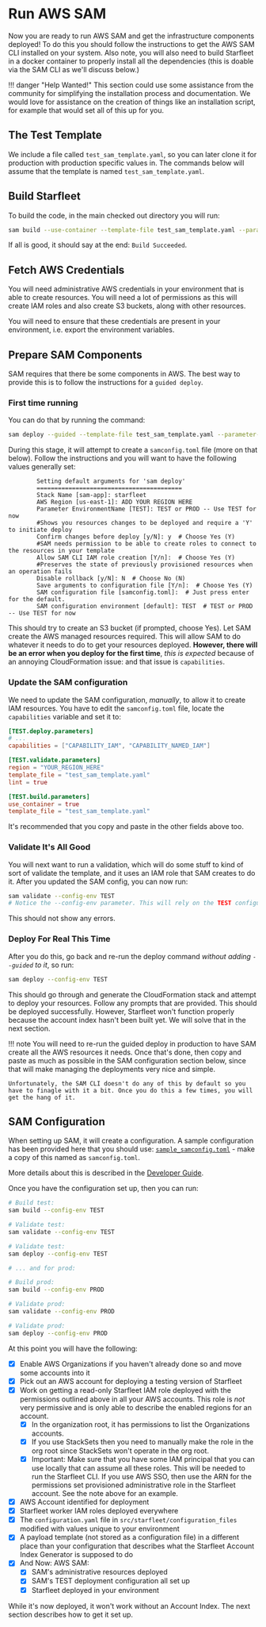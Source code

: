 # Run AWS SAM

Now you are ready to run AWS SAM and get the infrastructure components deployed! To do this you should follow the instructions to get the AWS SAM CLI installed on your system. Also note, you will also need to build Starfleet in a docker container to properly install all the dependencies (this is doable via the SAM CLI as we'll discuss below.)

!!! danger "Help Wanted!"
    This section could use some assistance from the community for simplifying the installation process and documentation. We would love for assistance on the creation of things like an installation script, for example that would set all of this up for you.

## The Test Template
We include a file called `test_sam_template.yaml`, so you can later clone it for production with production specific values in. The commands below will assume that the template is named `test_sam_template.yaml`.

## Build Starfleet
To build the code, in the main checked out directory you will run:

```bash
sam build --use-container --template-file test_sam_template.yaml --parameter-overrides ParameterKey=EnvironmentName,ParameterValue=TEST
```

If all is good, it should say at the end: `Build Succeeded`.

## Fetch AWS Credentials
You will need administrative AWS credentials in your environment that is able to create resources. You will need a lot of permissions as this will create IAM roles and also create S3 buckets, along with other resources.

You will need to ensure that these credentials are present in your environment, i.e. export the environment variables.

## Prepare SAM Components
SAM requires that there be some components in AWS. The best way to provide this is to follow the instructions for a `guided deploy`.

### First time running
You can do that by running the command:
```bash
sam deploy --guided --template-file test_sam_template.yaml --parameter-overrides ParameterKey=EnvironmentName,ParameterValue=TEST
```

During this stage, it will attempt to create a `samconfig.toml` file (more on that below). Follow the instructions and you will want to have the following values generally set:

```
        Setting default arguments for 'sam deploy'
        =========================================
        Stack Name [sam-app]: starfleet
        AWS Region [us-east-1]: ADD YOUR REGION HERE
        Parameter EnvironmentName [TEST]: TEST or PROD -- Use TEST for now
        #Shows you resources changes to be deployed and require a 'Y' to initiate deploy
        Confirm changes before deploy [y/N]: y  # Choose Yes (Y)
        #SAM needs permission to be able to create roles to connect to the resources in your template
        Allow SAM CLI IAM role creation [Y/n]:  # Choose Yes (Y)
        #Preserves the state of previously provisioned resources when an operation fails
        Disable rollback [y/N]: N  # Choose No (N)
        Save arguments to configuration file [Y/n]:  # Choose Yes (Y)
        SAM configuration file [samconfig.toml]:  # Just press enter for the default.
        SAM configuration environment [default]: TEST  # TEST or PROD -- Use TEST for now
```

This should try to create an S3 bucket (if prompted, choose Yes). Let SAM create the AWS managed resources required. This will allow SAM to do whatever it needs to do to get your resources deployed. **However, there will be an error when you deploy for the first time**, _this is expected_ because of an annoying CloudFormation issue: and that issue is `capabilities`.

### Update the SAM configuration
We need to update the SAM configuration, _manually_, to allow it to create IAM resources. You have to edit the `samconfig.toml` file, locate the `capabilities` variable and set it to:

```toml
[TEST.deploy.parameters]
# ...
capabilities = ["CAPABILITY_IAM", "CAPABILITY_NAMED_IAM"]

[TEST.validate.parameters]
region = "YOUR_REGION_HERE"
template_file = "test_sam_template.yaml"
lint = true

[TEST.build.parameters]
use_container = true
template_file = "test_sam_template.yaml"
```

It's recommended that you copy and paste in the other fields above too.

### Validate It's All Good
You will next want to run a validation, which will do some stuff to kind of sort of validate the template, and it uses an IAM role that SAM creates to do it. After you updated the SAM config, you can now run:

```bash
sam validate --config-env TEST
# Notice the --config-env parameter. This will rely on the TEST configuration section in samconfig.toml, which is nice
```

This should not show any errors.

### Deploy For Real This Time
After you do this, go back and re-run the deploy command _without adding `--guided` to it_, so run:

```bash
sam deploy --config-env TEST
```

This should go through and generate the CloudFormation stack and attempt to deploy your resources. Follow any prompts that are provided. This should be deployed successfully. However, Starfleet won't function properly because the account index hasn't been built yet. We will solve that in the next section.

!!! note
    You will need to re-run the guided deploy in production to have SAM create all the AWS resources it needs. Once that's done, then copy and paste as much as possible in the SAM configuration section below, since that will make managing the deployments very nice and simple.

    Unfortunately, the SAM CLI doesn't do any of this by default so you have to finagle with it a bit. Once you do this a few times, you will get the hang of it.

## SAM Configuration
When setting up SAM, it will create a configuration. A sample configuration has been provided here that you should use: [`sample_samconfig.toml`](https://github.com/gemini-oss/starfleet/blob/main/sample_samconfig.toml) - make a copy of this named as `samconfig.toml`.

More details about this is described in the [Developer Guide](../developerGuide/SAMConfiguration.md#sam-config).

Once you have the configuration set up, then you can run:

```bash
# Build test:
sam build --config-env TEST

# Validate test:
sam validate --config-env TEST

# Validate test:
sam deploy --config-env TEST

# ... and for prod:

# Build prod:
sam build --config-env PROD

# Validate prod:
sam validate --config-env PROD

# Validate prod:
sam deploy --config-env PROD
```

At this point you will have the following:

- [x] Enable AWS Organizations if you haven't already done so and move some accounts into it
- [x] Pick out an AWS account for deploying a testing version of Starfleet
- [x] Work on getting a read-only Starfleet IAM role deployed with the permissions outlined above in all your AWS accounts. This role is _not_ very permissive and is only able to describe the enabled regions for an account.
    - [x] In the organization root, it has permissions to list the Organizations accounts.
    - [x] If you use StackSets then you need to manually make the role in the org root since StackSets won't operate in the org root.
    - [x] Important: Make sure that you have some IAM principal that you can use locally that can assume all these roles. This will be needed to run the Starfleet CLI. If you use AWS SSO, then use the ARN for the permissions set provisioned administrative role in the Starfleet account. See the note above for an example.
- [x] AWS Account identified for deployment
- [x] Starfleet worker IAM roles deployed everywhere
- [x] The `configuration.yaml` file in `src/starfleet/configuration_files` modified with values unique to your environment
- [x] A payload template (not stored as a configuration file) in a different place than your configuration that describes what the Starfleet Account Index Generator is supposed to do
- [x] And Now: AWS SAM:
    - [x] SAM's administrative resources deployed
    - [x] SAM's TEST deployment configuration all set up
    - [x] Starfleet deployed in your environment

While it's now deployed, it won't work without an Account Index. The next section describes how to get it set up.
